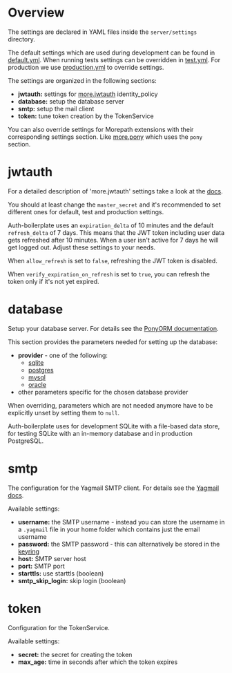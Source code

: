 Overview
========

The settings are declared in YAML files inside the `server/settings` directory.

The default settings which are used during development can be found in
[default.yml](https://github.com/yacoma/auth-boilerplate/blob/master/server/settings/default.yml).
When running tests settings can be overridden in
[test.yml](https://github.com/yacoma/auth-boilerplate/blob/master/server/settings/test.yml).
For production we use
[production.yml](https://github.com/yacoma/auth-boilerplate/blob/master/server/settings/production.yml)
to override settings.

The settings are organized in the following sections:

- **jwtauth:** settings for
  [more.jwtauth](https://github.com/morepath/more.jwtauth/blob/master/README.rst#settings)
  identity_policy
- **database:** setup the database server
- **smtp:** setup the mail client
- **token:** tune token creation by the TokenService

You can also override settings for Morepath extensions with their corresponding
settings section. Like
[more.pony](https://github.com/morepath/more.pony/blob/master/README.rst#settings)
which uses the `pony` section.


jwtauth
=======

For a detailed description of 'more.jwtauth' settings take a look at the
[docs](https://github.com/morepath/more.jwtauth/blob/master/README.rst#settings).

You should at least change the `master_secret` and it's recommended to set
different ones for default, test and production settings.

Auth-boilerplate uses an `expiration_delta` of 10 minutes and the default
`refresh_delta` of 7 days. This means that the JWT token including user data
gets refreshed after 10 minutes. When a user isn't active for 7 days he will
get logged out. Adjust these settings to your needs.

When `allow_refresh` is set to `false`, refreshing the JWT token is disabled.

When `verify_expiration_on_refresh` is set to `true`, you can refresh the token
only if it's not yet expired.


database
========

Setup your database server. For details see the
[PonyORM documentation](https://docs.ponyorm.com/database.html#binding-the-database-object-to-a-specific-database).

This section provides the parameters needed for setting up the database:

- **provider** - one of the following:
    - [sqlite](https://docs.ponyorm.com/api_reference.html#sqlite)
    - [postgres](https://docs.ponyorm.com/api_reference.html#postgresql)
    - [mysql](https://docs.ponyorm.com/api_reference.html#mysql)
    - [oracle](https://docs.ponyorm.com/api_reference.html#oracle)
- other parameters specific for the chosen database provider

When overriding, parameters which are not needed anymore have
to be explicitly unset by setting them to `null`.

Auth-boilerplate uses for development SQLite with a file-based data store,
for testing SQLite with an in-memory database and in production PostgreSQL.


smtp
====

The configuration for the Yagmail SMTP client.
For details see the
[Yagmail docs](https://github.com/kootenpv/yagmail/blob/master/README.md).

Available settings:

- **username:** the SMTP username - instead you can store the username in a
  `.yagmail` file in your home folder which contains just the email username
- **password:** the SMTP password - this can alternatively be stored in the
  [keyring](https://github.com/kootenpv/yagmail/blob/master/README.md#username-and-password)
- **host:** SMTP server host
- **port:** SMTP port
- **starttls:** use starttls (boolean)
- **smtp_skip_login:** skip login (boolean)


token
=====

Configuration for the TokenService.

Available settings:

- **secret:** the secret for creating the token
- **max_age:** time in seconds after which the token expires

